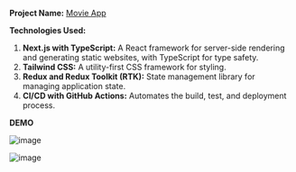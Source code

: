 **Project Name:** [Movie App](https://mymovies.store/app)

**Technologies Used:**

1. **Next.js with TypeScript:** A React framework for server-side rendering and generating static websites, with TypeScript for type safety.
2. **Tailwind CSS:** A utility-first CSS framework for styling.
3. **Redux and Redux Toolkit (RTK):** State management library for managing application state.
4. **CI/CD with GitHub Actions:** Automates the build, test, and deployment process.

**DEMO**

![image](https://github.com/user-attachments/assets/b913fb50-23ed-4b4b-a889-495f7b5d16e3)

![image](https://github.com/user-attachments/assets/1e5f81f8-b9bb-4f35-a6bf-fd6a716513f4)


